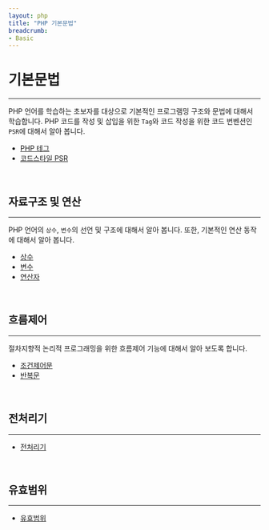 ```yaml
---
layout: php
title: "PHP 기본문법"
breadcrumb:
- Basic
---
```


# 기본문법
---
PHP 언어를 학습하는 초보자를 대상으로 기본적인 프로그램밍 구조와 문법에 대해서 학습합니다. 
PHP 코드를 작성 및 삽입을 위한 `Tag`와 코드 작성을 위한 코드 번벤션인 `PSR`에 대해서 알아 봅니다.

* [PHP 테그](tag)
* [코드스타일 PSR](psr)

<br>

## 자료구조 및 연산
---
PHP 언어의 `상수`, `변수`의 선언 및 구조에 대해서 알아 봅니다. 또한, 기본적인 연산 동작에 대해서 알아 봅니다. 

* [상수](const)
* [변수](variable)
* [연산자](operator)

<br>

## 흐름제어
---
절차지향적 논리적 프로그래밍을 위한 흐름제어 기능에 대해서 알아 보도록 합니다.  

* [조건제어문](condition)
* [반복문](loop)

<br>

## 전처리기
---
* [전처리기](./11)

<br>

## 유효범위
---
* [유효범위](scope)

<br>

